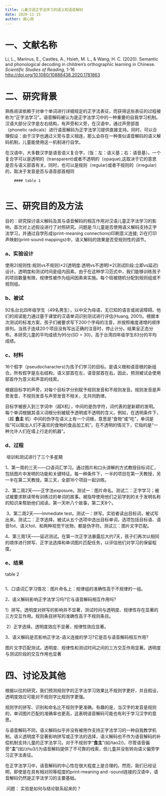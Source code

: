 ```yaml
---
title: 儿童汉语正字法学习的语义和语音解码
date: 2020-11-15
author: 谢心雨
---
```


# 一、文献名称

Li, L., Marinus, E., Castles, A., Hsieh, M. L., & Wang, H. C. (2020). Semantic and phonological decoding in children’s orthographic learning in Chinese. *Scientific Studies of Reading,* 1-16 http://doi.org/10.1080/10888438.2020.1781863

# 二、研究背景

​	熟练阅读依赖于对单个单词进行详细规定的正字法表征，而获得这些表征的过程被称为“正字法学习”。语音解码被认为是正字法学习中的一种重要的自我学习机制。汉语大部分汉字是左右结构，有声旁和义旁，在汉语中，通过声旁部首（phonetic radicals）进行语音解码为正字法学习提供直接支持。同时，可以合理假设：由于汉字也通过义旁与意义相连，那么会存在一种类似语音解码的语义解码机制，儿童能使用这一机制进行自学。

​	在汉语中，大多数汉字是语音语义复合字，（饭：左：语义基；右：语音基）。一个复合字可以是透明的（transparent)或者不透明的（opaque),这取决于它的意思是否与语义部首有关。同时，也可以是规则（regular)或者不规则的（irregular)的，取决于发音是否与语音部首相同

		#### table 1

![]()

# 三、研究目的及方法

目的：研究探讨语义解码及其与语音解码的相互作用对汉语儿童正字法学习的影响，首次对上述假设进行了对照研究。问题是:1)儿童是否使用语义解码支持正字法学习，并通过自学形成(print-meaning connections)印刷意义连接; 2)在打印声映射(print-sound mappings)中，语义解码的效果是否受规则性的调节。

### a、实验设计

​	使用2(规则性:规则vs不规则)×2(透明度:透明vs不透明)×2(测试阶段:立即vs延迟)设计。透明度和测试时间是组内因素。由于在这种学习范式中，我们能够训练孩子的项目数量有限，规律性被作为组间因素来实施。每个班被随机分配到规则组或不规则组。

### b、被试

92名台北四年级学生（49名男生），以中文为母语，无已知的语言或阅读障碍。他们的阅读能力通过基于课堂的汉语单词识别测试进行评估(Huang, 2001)。根据本次测试的标准方案，孩子们被要求写下200个字母的注音，并按照难度递增的顺序排列。当孩子连续20个项目没有写出正确的注音时，停止计分。结果呈正态分布。本研究儿童的平均成绩为95分(SD = 30)，高于台湾四年级学生83分的平均成绩。

### c、材料

​	16个假字（pseudocharacters)为孩子们学习的目标。是语义根和语音根的新组合。所有假字是左右结构，语义部首在左，语音部首在右。因此，预测被试会使用部首作为意义和声音的线索。

​	根据目标字的声旁，对每个目标字分别赋予规则发音和不规则发音。规则发音是声旁发音，不规则发音与声旁发音不相关，无共同韵律。

​	目标字被嵌入到三字词中（超X机），中间的是伪字符，词代表的是新颖的发明。每个单词根据其语义词根分别被赋予透明或不透明的含义。例如，在透明条件下，（超 **食主** 机）中间的伪字在语义上有一个词根，意思是“食物”或“吃”，单词是指“可以取出人们不喜欢的食物的食品加工机”。在不透明的情况下，它指的是“一种允许人们在墙上行走的机器”。

### d、过程

​	培训和测试进行了三个多星期

​	1、第一周的三天——口语词汇学习。通过图片和口头讲解的方式教授目标词汇，包括图片中发明的功能和关键特征。每一种条件下，一半的项目在第一天教授，另一半在第二天教授。第三天，全部16个项目一起训练。

​	2、第二周2天——正字法exposure。测试一：图片命名。测试二：正字学习；被试被要求默读带有训练过的单词的故事。被指导使用他们之前学到的关于发明名称的知识来帮助他们阅读。第一天听八个故事，第二天8个。

​	3、第二周2天——immediate test。测试一：拼写。实验者读出目标词，被试写出来。测试二：正字选择。被试从五个选项中选出目标单词，选项包括目标语、语音foil、语义foil、和两种视觉干扰物，都是伪字符。测试三：图片文字匹配。

​	4、第三周1天——延迟测试。在第一次正字法暴露后大约7天，孩子们再次以相同的顺序进行拼写、正字法选择和单词图片匹配任务，以评估他们对学习的保留程度。

### e、结果

table 2

![]()

1、口语词汇学习情况：图片命名上：规律组的准确性高于不规律的一组。

2、语义解码影响正字法学习吗?它与语音解码相互作用吗?

​		1）拼写。透明度对拼写的影响并不显著，测试时间与透明度、规律性存在显著的三方交互作用。规则条目拼写的准确性高于不规则条目。

​		2）正字选择。透明度效应不显著，规律性效应显著。

3、语义解码是否影响正字法-语义连接的学习?它是否与语音解码相互作用?

​		图片文字匹配测试。透明度、规律性和测试时间之间的三方交互作用显著。透明度与测试阶段的交互作用也显著



# 四、讨论及其他

​	根据以往的研究，我们预测规则字的正字法学习效果比不规则字更好，并且假设，透明度效应可能对不规则字比规则字更强。

​	规则字的拼写、识别和命名比不规则字更准确。有趣的是，当汉字的发音是规则的，单词图片匹配的准确率也更高，这表明语音解码可能也有利于学习汉字的意思。

​	与语音解码不同，语义解码似乎并没有被用作支持正字法学习的一种自我教学机制。语义透明度不显著影响拼写或正字法的选择，语义解码也不作为语音解码的补偿机制支持儿童的正字法学习。对于不规则字“**食主**”(如/tao2/)，尽管语音偏旁“**主**”(如/zhu3/)为语音解码提供了不可靠的线索，但儿童并没有转向语义偏旁学习正字法表征。

​	在正字法学习中，语音解码的中心性在很大程度上是合理的。然而，我们已经证明，即使是在具有相对同等程度的print-meaning and -sound连接的汉语中，语音解码仍然是正字法学习的主要基础。

​	问题： 实验是如何与结论联系起来的？

